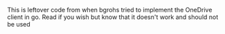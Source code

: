 This is leftover code from when bgrohs tried to implement the OneDrive client in go. Read if you wish but know that it doesn't work and should not be used